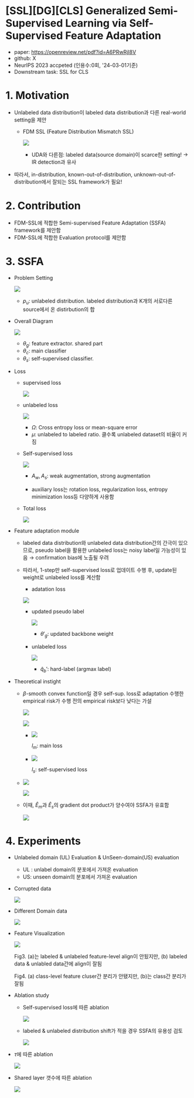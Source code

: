 # [SSL][DG][CLS] Generalized Semi-Supervised Learning via Self-Supervised Feature Adaptation

- paper: https://openreview.net/pdf?id=A6PRwRjI8V
- github: X
- NeurIPS 2023 accpeted (인용수:0회, '24-03-01기준)
- Downstream task: SSL for CLS

# 1. Motivation

- Unlabeled data distribution이 labeled data distribution과 다른 real-world setting을 제안

  - FDM SSL (Feature Distribution Mismatch SSL)	

    ![](../images/2024-03-01/image-20240302204456085.png)

    - UDA와 다른점: labeled data(source domain)이 scarce한 setting! $\to$ IR detection과 유사

- 따라서, in-distribution, known-out-of-distribution, unknown-out-of-distribution에서 잘되는 SSL framework가 필요!

# 2. Contribution

- FDM-SSL에 적합한 Semi-supervised Feature Adaptation (SSFA) framework를 제안함
- FDM-SSL에 적합한 Evaluation protocol를 제안함

# 3. SSFA

- Problem Setting

  ![](../images/2024-03-01/image-20240302210901082.png)

  - $p_u$: unlabeled distribution. labeled distribution과 K개의 서로다른 source에서 온 distirbution의 합

- Overall Diagram

  ![](../images/2024-03-01/image-20240302210956763.png)

  - $\theta_g$: feature extractor. shared part
  - $\theta_c$: main classifier
  - $\theta_s$: self-supervised classifier.

- Loss

  - supervised loss

    ![](../images/2024-03-01/image-20240302211047447.png)

  - unlabeled loss

    ![](../images/2024-03-01/image-20240302211103882.png)

    - $\Omega$: Cross entropy loss or mean-square error 
    - $\mu$: unlabeled to labeled ratio. 클수록 unlabeled dataset의 비율이 커짐

  - Self-supervised loss

    ![](../images/2024-03-01/image-20240302211202682.png)

    - $A_w, A_s$: weak augmentation, strong augmentation

    - auxiliary loss는 rotation loss, regularization loss, entropy minimization loss등 다양하게 사용함

  - Total loss

    ![](../images/2024-03-01/image-20240302211227109.png)

- Feature adaptation module

  - labeled data distribution와 unlabeled data distribution간의 간극이 있으므로, pseudo label을 활용한 unlabeled loss는 noisy label일 가능성이 있음 $\to$ confirmation bias에 노출될 우려

  - 따라서, 1-step만 self-supervised loss로 업데이트 수행 후, update된 weight로 unlabeled loss를 계산함

    - adatation loss

    ![](../images/2024-03-01/image-20240302211920014.png)

    - updated pseudo label

      ![](../images/2024-03-01/image-20240302212006809.png)

      - $\theta'_g$: updated backbone weight

    - unlabeled loss

      ![](../images/2024-03-01/image-20240302212035535.png)

      - $\hat{q}_b'$: hard-label (argmax label)

- Theoretical instight

  - $\beta$-smooth convex function일 경우 self-sup. loss로 adaptation 수행한 empirical risk가 수행 전의 empirical risk보다 낮다는 가설

    ![](../images/2024-03-01/image-20240302212215023.png)

    ![](../images/2024-03-01/image-20240302212229090.png)

    - ![](../images/2024-03-01/image-20240302212249902.png)

      $l_m$: main loss

    - ![](../images/2024-03-01/image-20240302212309440.png)

      $l_s$: self-supervised loss

  - ![](../images/2024-03-01/image-20240302212355525.png)

    ![](../images/2024-03-01/image-20240302212406807.png)

  - 이때, $\hat{E}_m$과 $\hat{E}_s$의 gradient dot product가 양수여야 SSFA가 유효함

    ![](../images/2024-03-01/image-20240302212512265.png)

  

# 4. Experiments

- Unlabeled domain (UL) Evaluation & UnSeen-domain(US) evaluation

  - UL : unlabel domain의 분포에서 가져온 evaluation
  - US: unseen domain의 분포에서 가져온 evaluation

- Corrupted data

  ![](../images/2024-03-01/image-20240302212605802.png)

- Different Domain data

  ![](../images/2024-03-01/image-20240302212707803.png) 

- Feature Visualization

  ![](../images/2024-03-01/image-20240302212732664.png)

  Fig3. (a)는 labeled & unlabeled feature-level align이 안됬지만, (b) labeled data & unlabled data간에 align이 잘됨

  Fig4. (a) class-level feature cluser간 분리가 안됐지만, (b)는 class간 분리가 잘됨

- Ablation study

  - Self-supervised loss에 따른 ablation

    ![](../images/2024-03-01/image-20240302212949723.png)

  - labeled & unlabeled distribution shift가 적을 경우 SSFA의 유용성 검토

    ![](../images/2024-03-01/image-20240302213022323.png)

- $\tau$에 따른 ablation

  ![](../images/2024-03-01/image-20240302213043572.png)

- Shared layer 갯수에 따른 ablation

  ![](../images/2024-03-01/image-20240302213103241.png)